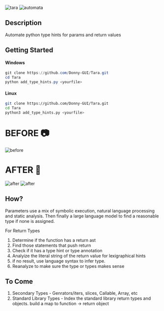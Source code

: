 ![tara](https://github.com/Donny-GUI/Tara/assets/108424001/709a3cd6-cbcf-4ea1-a2f2-74dd840744c9)
![automata](https://github.com/Donny-GUI/Tara/assets/108424001/225ee89d-01ba-4a69-b8d6-076dbe405930)


## Description
Automate python type hints for params and return values

## Getting Started

#### Windows
```Powershell
git clone https://github.com/Donny-GUI/Tara.git
cd Tara
python add_type_hints.py <yourfile>
```

#### Linux
```Bash
git clone https://github.com/Donny-GUI/Tara.git
cd Tara
python3 add_type_hints.py <yourfile>
```


# BEFORE 📷
![before](https://github.com/Donny-GUI/variable_type_hint_writer/assets/108424001/de9d19c6-e5b5-4b6f-9917-d930860a9052)

# AFTER 📸
![after](https://github.com/Donny-GUI/variable_type_hint_writer/assets/108424001/5207c1e5-3114-4d5f-99e3-239cbe091b36)
![after](https://github.com/Donny-GUI/variable_type_hint_writer/assets/108424001/dc97553a-e715-44cf-a013-1c6b44501535)



## How?
Parameters use a mix of symbolic execution, natural language processing and static analysis. Then finally a large language model to find a reasonable type if none is assigned.

For Return Types
1. Determine if the function has a return ast
2. Find those statements that push return
3. Check if it has a type hint or type annotation
4. Analyize the literal string of the return value for lexigraphical hints
5. if no result, use language syntax to infer type.
6. Reanalyze to make sure the type or types makes sense

## To Come 
1. Secondary Types - Genrators/iters, slices, Callable, Array, etc
2. Standard Library Types - Index the standard library return types and objects. build a map to function -> return object

